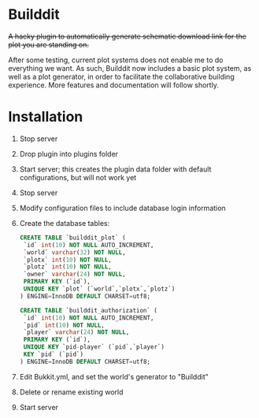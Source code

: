 Builddit
========

~~A hacky plugin to automatically generate schematic download link for the plot you are standing on.~~

After some testing, current plot systems does not enable me to do everything we want. As such, Builddit now
includes a basic plot system, as well as a plot generator, in order to facilitate the collaborative building
experience. More features and documentation will follow shortly.


Installation
============
1. Stop server
1. Drop plugin into plugins folder
1. Start server; this creates the plugin data folder with default configurations, but will not work yet
1. Stop server
1. Modify configuration files to include database login information
1. Create the database tables:

    ```sql
    CREATE TABLE `builddit_plot` (
     `id` int(10) NOT NULL AUTO_INCREMENT,
     `world` varchar(32) NOT NULL,
     `plotx` int(10) NOT NULL,
     `plotz` int(10) NOT NULL,
     `owner` varchar(24) NOT NULL,
     PRIMARY KEY (`id`),
     UNIQUE KEY `plot` (`world`,`plotx`,`plotz`)
    ) ENGINE=InnoDB DEFAULT CHARSET=utf8;

    CREATE TABLE `builddit_authorization` (
     `id` int(10) NOT NULL AUTO_INCREMENT,
     `pid` int(10) NOT NULL,
     `player` varchar(24) NOT NULL,
     PRIMARY KEY (`id`),
     UNIQUE KEY `pid-player` (`pid`,`player`)
     KEY `pid` (`pid`)
    ) ENGINE=InnoDB DEFAULT CHARSET=utf8;
    ```
1. Edit Bukkit.yml, and set the world's generator to "Builddit"
1. Delete or rename existing world
1. Start server
